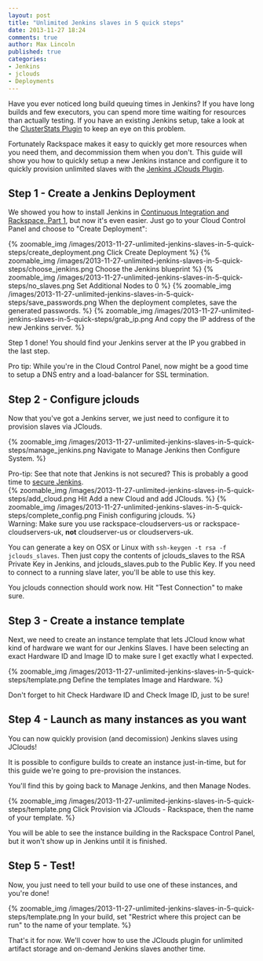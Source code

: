 ```yaml
---
layout: post
title: "Unlimited Jenkins slaves in 5 quick steps"
date: 2013-11-27 18:24
comments: true
author: Max Lincoln
published: true
categories:
- Jenkins
- jclouds
- Deployments
---
```


Have you ever noticed long build queuing times in Jenkins?  If you have long builds and few executors, you can spend more time waiting for resources than actually testing.  If you have an existing Jenkins setup, take a look at the [ClusterStats Plugin](https://wiki.jenkins-ci.org/display/JENKINS/ClusterStats+Plugin) to keep an eye on this problem.

Fortunately Rackspace makes it easy to quickly get more resources when you need them, and decommission them when you don't.  This guide will show you how to quickly setup a new Jenkins instance and configure it to quickly provision unlimited slaves with the [Jenkins JClouds Plugin](https://wiki.jenkins-ci.org/display/JENKINS/JClouds+Plugin).

## Step 1 - Create a Jenkins Deployment

We showed you how to install Jenkins in [Continuous Integration and Rackspace, Part 1](http://developer.rackspace.com/blog/continuous-integration-part-1.html), but now it's even easier.  Just go to your Cloud Control Panel and choose to "Create Deployment":

{% zoomable_img /images/2013-11-27-unlimited-jenkins-slaves-in-5-quick-steps/create_deployment.png Click Create Deployment %}
{% zoomable_img /images/2013-11-27-unlimited-jenkins-slaves-in-5-quick-steps/choose_jenkins.png Choose the Jenkins blueprint %}
{% zoomable_img /images/2013-11-27-unlimited-jenkins-slaves-in-5-quick-steps/no_slaves.png Set Additional Nodes to 0 %}
{% zoomable_img /images/2013-11-27-unlimited-jenkins-slaves-in-5-quick-steps/save_passwords.png When the deployment completes, save the generated passwords. %}
{% zoomable_img /images/2013-11-27-unlimited-jenkins-slaves-in-5-quick-steps/grab_ip.png And copy the IP address of the new Jenkins server. %}

Step 1 done!  You should find your Jenkins server at the IP you grabbed in the last step.

<div class="alert alert-info">
  <span class="label label-info">Pro tip:</span> While you're in the Cloud Control Panel, now might be a good time to setup a DNS entry and a load-balancer for SSL termination.
</div>

## Step 2 - Configure jclouds

Now that you've got a Jenkins server, we just need to configure it to provision slaves via JClouds.

{% zoomable_img /images/2013-11-27-unlimited-jenkins-slaves-in-5-quick-steps/manage_jenkins.png Navigate to Manage Jenkins then Configure System. %}

<div class="alert alert-info">
  <span class="label label-info">Pro-tip:</span> See that note that Jenkins is not secured?  This is probably a good time to <a href="http://developer.rackspace.com/blog/continuous-integration-part-2.html">secure Jenkins</a>.
</div>
{% zoomable_img /images/2013-11-27-unlimited-jenkins-slaves-in-5-quick-steps/add_cloud.png Hit Add a new Cloud and add JClouds. %}
{% zoomable_img /images/2013-11-27-unlimited-jenkins-slaves-in-5-quick-steps/complete_config.png Finish configuring jclouds. %}

<div class="alert alert-danger">
  <span class="label label-danger">Warning:</span> Make sure you use rackspace-cloudservers-us or rackspace-cloudservers-uk, <strong>not</strong> cloudserver-us or cloudservers-uk.
</div>

You can generate a key on OSX or Linux with `ssh-keygen -t rsa -f jclouds_slaves`.  Then just copy the contents of jclouds_slaves to the RSA Private Key in Jenkins, and jclouds_slaves.pub to the Public Key.  If you need to connect to a running slave later, you'll be able to use this key.

You jclouds connection should work now.  Hit "Test Connection" to make sure.

## Step 3 - Create a instance template

Next, we need to create an instance template that lets JCloud know what kind of hardware we want for our Jenkins Slaves.  I have been selecting an exact Hardware ID and Image ID to make sure I get exactly what I expected.

{% zoomable_img /images/2013-11-27-unlimited-jenkins-slaves-in-5-quick-steps/template.png Define the templates Image and Hardware. %}

Don't forget to hit Check Hardware ID and Check Image ID, just to be sure!

## Step 4 - Launch as many instances as you want

You can now quickly provision (and decomission) Jenkins slaves using JClouds!

It is possible to configure builds to create an instance just-in-time, but for this guide we're going to pre-provision the instances.

You'll find this by going back to Manage Jenkins, and then Manage Nodes.

{% zoomable_img /images/2013-11-27-unlimited-jenkins-slaves-in-5-quick-steps/template.png Click Provision via JClouds - Rackspace, then the name of your template. %}

You will be able to see the instance building in the Rackspace Control Panel, but it won't show up in Jenkins until it is finished.

## Step 5 - Test!

Now, you just need to tell your build to use one of these instances, and you're done!

{% zoomable_img /images/2013-11-27-unlimited-jenkins-slaves-in-5-quick-steps/template.png In your build, set "Restrict where this project can be run" to the name of your template. %}

That's it for now.  We'll cover how to use the JClouds plugin for unlimited artifact storage and on-demand Jenkins slaves another time.

